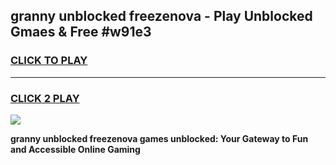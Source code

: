 
## granny unblocked freezenova - Play Unblocked Gmaes & Free #w91e3
<h3>
<a href="https://premium.freeplayer.one?title=granny_unblocked_freezenova&ref=03M">CLICK TO PLAY</a></h3>
<hr>

<h3>
<a href="https://premium.freeplayer.one?title=granny_unblocked_freezenova&ref=03M">CLICK 2 PLAY</a>
  
</h3>

<a href="https://premium.freeplayer.one?title=granny_unblocked_freezenova&ref=03M"><img src="https://clearcache.store/games.png"></a>


**granny unblocked freezenova games unblocked: Your Gateway to Fun and Accessible Online Gaming**
